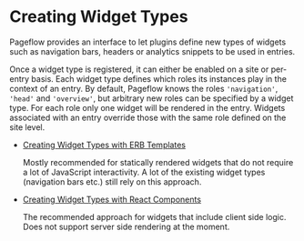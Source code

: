 # Creating Widget Types

Pageflow provides an interface to let plugins define new types of
widgets such as navigation bars, headers or analytics snippets to be
used in entries.

Once a widget type is registered, it can either be enabled on a
site or per-entry basis. Each widget type defines which roles its
instances play in the context of an entry. By default, Pageflow knows
the roles `'navigation'`, `'head'` and `'overview'`, but arbitrary new
roles can be specified by a widget type. For each role only one widget
will be rendered in the entry. Widgets associated with an entry
override those with the same role defined on the site level.

* [Creating Widget Types with ERB Templates](creating_widget_types/with_erb_templates.md)

  Mostly recommended for statically rendered widgets that do not
  require a lot of JavaScript interactivity. A lot of the existing
  widget types (navigation bars etc.) still rely on this approach.

* [Creating Widget Types with React Components](creating_widget_types/with_react_components.md)

  The recommended approach for widgets that include client side
  logic. Does not support server side rendering at the moment.
